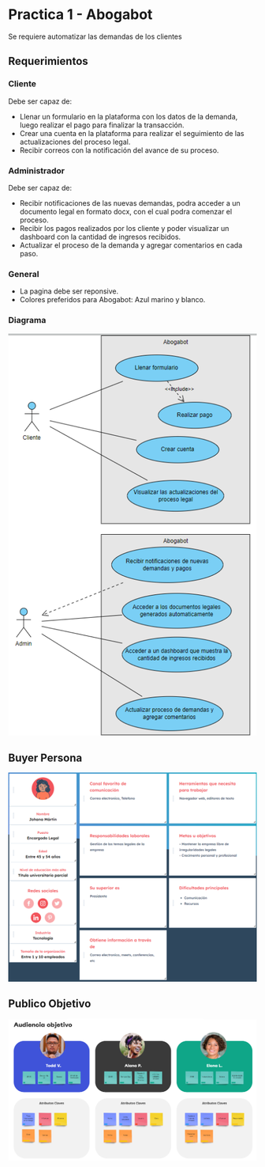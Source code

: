 # Practica 1 - Abogabot
Se requiere automatizar las demandas de los clientes
## **Requerimientos**
### **Cliente**
Debe ser capaz de:
- Llenar un formulario en la plataforma con los datos de la demanda, luego
realizar el pago para finalizar la transacción.
- Crear una cuenta en la plataforma para realizar el seguimiento de las actualizaciones del proceso legal.
- Recibir correos con la notificación del avance de su proceso.
### **Administrador**
Debe ser capaz de:
- Recibir notificaciones de las nuevas demandas, podra acceder a un documento legal en formato docx, con el cual podra comenzar el proceso.
- Recibir los pagos realizados por los cliente y poder visualizar un dashboard con la cantidad de ingresos recibidos.
- Actualizar el proceso de la demanda y agregar comentarios en cada paso.
### **General**
- La pagina debe ser reponsive.
- Colores preferidos para Abogabot: Azul marino y blanco.

### **Diagrama**
![Caso uso](./assets/diagrama.png "Casos de uso")

## **Buyer Persona**
![Buyer persona](./assets/buyerpersona.png "Buyer Persona")

## **Publico Objetivo**
![Publico objetivo](./assets/publicoobjetivo.png "Publico Objetivo")
